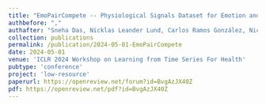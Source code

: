 ```yaml
---
title: "EmoPairCompete -- Physiological Signals Dataset for Emotion and Frustration Assessment under Team and Competitive Behavior"
authbefore: ","
authafter: "Sneha Das, Nicklas Leander Lund, Carlos Ramos González, Nicole Nadine Lønfeldt, Line Clemmensen"
collection: publications
permalink: /publication/2024-05-01-EmoPairCompete
date: 2024-05-01
venue: 'ICLR 2024 Workshop on Learning from Time Series For Health'
pubtype: 'conference'
project: 'low-resource'
paperurl: https://openreview.net/forum?id=BvgAzJX40Z
pdf: https://openreview.net/pdf?id=BvgAzJX40Z
---
```

